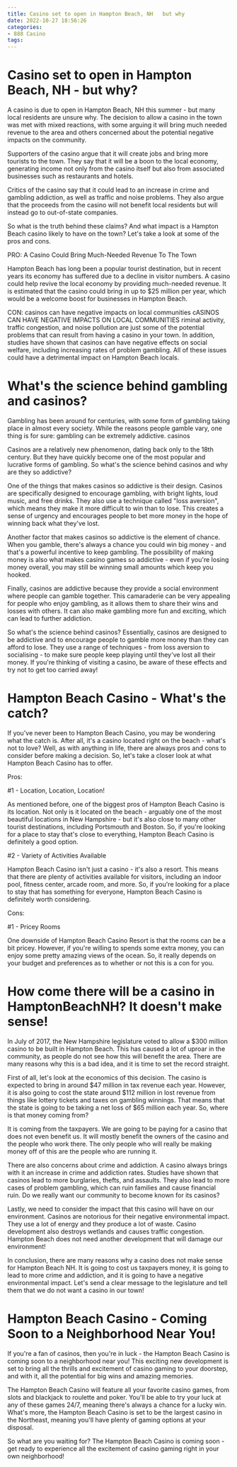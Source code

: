 ```yaml
---
title: Casino set to open in Hampton Beach, NH   but why
date: 2022-10-27 18:56:26
categories:
- 888 Casino
tags:
---
```



#  Casino set to open in Hampton Beach, NH - but why?

A casino is due to open in Hampton Beach, NH this summer - but many local residents are unsure why. The decision to allow a casino in the town was met with mixed reactions, with some arguing it will bring much needed revenue to the area and others concerned about the potential negative impacts on the community.

Supporters of the casino argue that it will create jobs and bring more tourists to the town. They say that it will be a boon to the local economy, generating income not only from the casino itself but also from associated businesses such as restaurants and hotels.

Critics of the casino say that it could lead to an increase in crime and gambling addiction, as well as traffic and noise problems. They also argue that the proceeds from the casino will not benefit local residents but will instead go to out-of-state companies.

So what is the truth behind these claims? And what impact is a Hampton Beach casino likely to have on the town? Let's take a look at some of the pros and cons.

PRO: A Casino Could Bring Much-Needed Revenue To The Town

Hampton Beach has long been a popular tourist destination, but in recent years its economy has suffered due to a decline in visitor numbers. A casino could help revive the local economy by providing much-needed revenue. It is estimated that the casino could bring in up to $25 million per year, which would be a welcome boost for businesses in Hampton Beach.

CON: casinos can have negative impacts on local communities
cASINOS CAN HAVE NEGATIVE IMPACTS ON LOCAL COMMUNITIES
riminal activity, traffic congestion, and noise pollution are just some of the potential problems that can result from having a casino in your town. In addition, studies have shown that casinos can have negative effects on social welfare, including increasing rates of problem gambling.
All of these issues could have a detrimental impact on Hampton Beach locals.

#  What's the science behind gambling and casinos?

Gambling has been around for centuries, with some form of gambling taking place in almost every society. While the reasons people gamble vary, one thing is for sure: gambling can be extremely addictive. casinos

Casinos are a relatively new phenomenon, dating back only to the 18th century. But they have quickly become one of the most popular and lucrative forms of gambling. So what's the science behind casinos and why are they so addictive?

One of the things that makes casinos so addictive is their design. Casinos are specifically designed to encourage gambling, with bright lights, loud music, and free drinks. They also use a technique called "loss aversion", which means they make it more difficult to win than to lose. This creates a sense of urgency and encourages people to bet more money in the hope of winning back what they've lost.

Another factor that makes casinos so addictive is the element of chance. When you gamble, there's always a chance you could win big money - and that's a powerful incentive to keep gambling. The possibility of making money is also what makes casino games so addictive - even if you're losing money overall, you may still be winning small amounts which keep you hooked.

Finally, casinos are addictive because they provide a social environment where people can gamble together. This camaraderie can be very appealing for people who enjoy gambling, as it allows them to share their wins and losses with others. It can also make gambling more fun and exciting, which can lead to further addiction.

So what's the science behind casinos? Essentially, casinos are designed to be addictive and to encourage people to gamble more money than they can afford to lose. They use a range of techniques - from loss aversion to socialising - to make sure people keep playing until they've lost all their money. If you're thinking of visiting a casino, be aware of these effects and try not to get too carried away!

#  Hampton Beach Casino - What's the catch?

If you've never been to Hampton Beach Casino, you may be wondering what the catch is. After all, it's a casino located right on the beach - what's not to love? Well, as with anything in life, there are always pros and cons to consider before making a decision. So, let's take a closer look at what Hampton Beach Casino has to offer.

Pros:

#1 - Location, Location, Location!

As mentioned before, one of the biggest pros of Hampton Beach Casino is its location. Not only is it located on the beach - arguably one of the most beautiful locations in New Hampshire - but it's also close to many other tourist destinations, including Portsmouth and Boston. So, if you're looking for a place to stay that's close to everything, Hampton Beach Casino is definitely a good option.

#2 - Variety of Activities Available

Hampton Beach Casino isn't just a casino - it's also a resort. This means that there are plenty of activities available for visitors, including an indoor pool, fitness center, arcade room, and more. So, if you're looking for a place to stay that has something for everyone, Hampton Beach Casino is definitely worth considering.

Cons:

#1 - Pricey Rooms

One downside of Hampton Beach Casino Resort is that the rooms can be a bit pricey. However, if you're willing to spends some extra money, you can enjoy some pretty amazing views of the ocean. So, it really depends on your budget and preferences as to whether or not this is a con for you.

#  How come there will be a casino in HamptonBeachNH? It doesn't make sense!

In July of 2017, the New Hampshire legislature voted to allow a $300 million casino to be built in Hampton Beach. This has caused a lot of uproar in the community, as people do not see how this will benefit the area. There are many reasons why this is a bad idea, and it is time to set the record straight.

First of all, let's look at the economics of this decision. The casino is expected to bring in around $47 million in tax revenue each year. However, it is also going to cost the state around $112 million in lost revenue from things like lottery tickets and taxes on gambling winnings. That means that the state is going to be taking a net loss of $65 million each year. So, where is that money coming from?

It is coming from the taxpayers. We are going to be paying for a casino that does not even benefit us. It will mostly benefit the owners of the casino and the people who work there. The only people who will really be making money off of this are the people who are running it.

There are also concerns about crime and addiction. A casino always brings with it an increase in crime and addiction rates. Studies have shown that casinos lead to more burglaries, thefts, and assaults. They also lead to more cases of problem gambling, which can ruin families and cause financial ruin. Do we really want our community to become known for its casinos?

Lastly, we need to consider the impact that this casino will have on our environment. Casinos are notorious for their negative environmental impact. They use a lot of energy and they produce a lot of waste. Casino development also destroys wetlands and causes traffic congestion. Hampton Beach does not need another development that will damage our environment!

In conclusion, there are many reasons why a casino does not make sense for Hampton Beach NH. It is going to cost us taxpayers money, it is going to lead to more crime and addiction, and it is going to have a negative environmental impact. Let's send a clear message to the legislature and tell them that we do not want a casino in our town!

#  Hampton Beach Casino - Coming Soon to a Neighborhood Near You!

If you're a fan of casinos, then you're in luck - the Hampton Beach Casino is coming soon to a neighborhood near you! This exciting new development is set to bring all the thrills and excitement of casino gaming to your doorstep, and with it, all the potential for big wins and amazing memories.

The Hampton Beach Casino will feature all your favorite casino games, from slots and blackjack to roulette and poker. You'll be able to try your luck at any of these games 24/7, meaning there's always a chance for a lucky win. What's more, the Hampton Beach Casino is set to be the largest casino in the Northeast, meaning you'll have plenty of gaming options at your disposal.

So what are you waiting for? The Hampton Beach Casino is coming soon - get ready to experience all the excitement of casino gaming right in your own neighborhood!